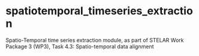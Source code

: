 # spatiotemporal_timeseries_extraction
Spatio-Temporal time series extraction module, as part of STELAR Work Package 3 (WP3), Task 4.3: Spatio-temporal data alignment
